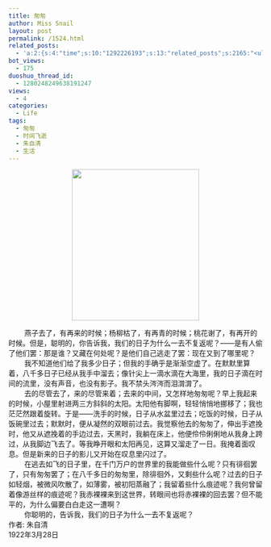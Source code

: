 ```yaml
---
title: 匆匆
author: Miss Snail
layout: post
permalink: /1524.html
related_posts:
  - 'a:2:{s:4:"time";s:10:"1292226193";s:13:"related_posts";s:2165:"<ul class="related_post"><li><a href="http://blog.80aj.com/2010/11/16/101116-%e5%a4%9c%e6%9c%aa%e7%9c%a0%e6%80%9d%e5%bf%b5%e8%bf%9c%e6%96%b9%e7%9a%84%e4%bd%b3%e4%ba%ba/" title="101116 夜未眠,思念远方的佳人">101116 夜未眠,思念远方的佳人</a></li><li><a href="http://blog.80aj.com/2010/09/05/100905-%e7%90%90%e4%ba%8b%e8%ae%b0/" title="100905 琐事记">100905 琐事记</a></li><li><a href="http://blog.80aj.com/2010/07/06/100706-%e7%ba%a2%e9%85%92/" title="100706 红酒">100706 红酒</a></li><li><a href="http://blog.80aj.com/2010/05/23/100523-%e8%b6%8a%e7%8b%b1%e5%85%94-%e7%ac%91%e4%b8%8d%e6%8a%bd%e4%bd%a0%e6%89%be%e6%88%91/" title="100523 越狱兔 笑不抽你找我">100523 越狱兔 笑不抽你找我</a></li><li><a href="http://blog.80aj.com/2010/05/17/100517-%e6%94%be%e8%8d%a1%e4%b8%8d%e7%be%81%e7%9a%84%e6%98%af%e6%88%91%e4%bd%86%e4%b8%8d%e7%9f%a5%e9%81%93%e6%98%af%e4%b8%8d%e6%98%af%e4%bd%a0%e7%9a%84%e7%88%b1/" title="100517 放荡不羁的是我但不知道是不是你的爱">100517 放荡不羁的是我但不知道是不是你的爱</a></li><li><a href="http://blog.80aj.com/2010/05/06/100506-she-will-be-loved/" title="100506 she will be loved ">100506 she will be loved </a></li><li><a href="http://blog.80aj.com/2010/04/24/100424-%e5%a4%b1%e6%84%8f%e7%94%b7%e5%a5%b3/" title="100424 失意男女">100424 失意男女</a></li><li><a href="http://blog.80aj.com/2010/04/14/100414-%e9%94%99%e8%bf%87%e7%9a%84%e7%8f%ad%e8%bd%a6%e6%9c%89%e5%a6%82%e9%94%99%e8%bf%87%e7%9a%84%e4%ba%ba%e7%94%9f%e6%97%a0%e6%b3%95%e8%bf%bd%e5%9b%9e/" title="100414 错过的班车有如错过的人生无法追回">100414 错过的班车有如错过的人生无法追回</a></li><li><a href="http://blog.80aj.com/2010/04/02/100403-%e7%94%9f%e6%b4%bb%e9%82%a3%e4%ba%9b%e4%ba%8b/" title="100403 生活那些事">100403 生活那些事</a></li><li><a href="http://blog.80aj.com/2010/04/02/100402-%e6%9c%89%e4%ba%9b%e8%ae%b0%e5%bf%86%e6%88%96%e8%ae%b8%e8%b0%b7%e6%ad%8c%e4%bc%9a%e5%b8%ae%e4%bd%a0%e4%bf%9d%e5%ad%98/" title="100402  有些记忆或许谷歌会帮你保存">100402  有些记忆或许谷歌会帮你保存</a></li></ul>";}'
bot_views:
  - 175
duoshuo_thread_id:
  - 1280248249638191247
views:
  - 4
categories:
  - Life
tags:
  - 匆匆
  - 时间飞逝
  - 朱自清
  - 生活
---
```

<p style="text-align: center;">
  <a href="http://www.80aj.com/wp-content/uploads/2010/09/12150063560.jpg"><img class="size-medium wp-image-1525 aligncenter" title="12150063560" src="http://www.80aj.com/wp-content/uploads/2010/09/12150063560-252x300.jpg" alt="" width="252" height="300" /></a>
</p>

<span style="line-height: normal; -webkit-border-horizontal-spacing: 2px; -webkit-border-vertical-spacing: 2px; font-size: small;"> </span>

<div id="_mcePaste">
  &nbsp;&nbsp;&nbsp;&nbsp;&nbsp;&nbsp;&nbsp;&nbsp;燕子去了，有再来的时候；杨柳枯了，有再青的时候；桃花谢了，有再开的时候。但是，聪明的，你告诉我，我们的日子为什么一去不复返呢？——是有人偷了他们罢：那是谁？又藏在何处呢？是他们自己逃走了罢：现在又到了哪里呢？
</div>

<div id="_mcePaste">
  &nbsp;&nbsp;&nbsp;&nbsp;&nbsp;&nbsp;&nbsp;&nbsp;我不知道他们给了我多少日子；但我的手确乎是渐渐空虚了。在默默里算着，八千多日子已经从我手中溜去；像针尖上一滴水滴在大海里，我的日子滴在时间的流里，没有声音，也没有影子。我不禁头涔涔而泪潸潸了。
</div>

<div id="_mcePaste">
  &nbsp;&nbsp;&nbsp;&nbsp;&nbsp;&nbsp;&nbsp;&nbsp;去的尽管去了，来的尽管来着；去来的中间，又怎样地匆匆呢？早上我起来的时候，小屋里射进两三方斜斜的太阳。太阳他有脚啊，轻轻悄悄地挪移了；我也茫茫然跟着旋转。于是——洗手的时候，日子从水盆里过去；吃饭的时候，日子从饭碗里过去；默默时，便从凝然的双眼前过去。我觉察他去的匆匆了，伸出手遮挽时，他又从遮挽着的手边过去，天黑时，我躺在床上，他便伶伶俐俐地从我身上跨过，从我脚边飞去了。等我睁开眼和太阳再见，这算又溜走了一日。我掩着面叹息。但是新来的日子的影儿又开始在叹息里闪过了。
</div>

<div id="_mcePaste">
  &nbsp;&nbsp;&nbsp;&nbsp;&nbsp;&nbsp;&nbsp;&nbsp;在逃去如飞的日子里，在千门万户的世界里的我能做些什么呢？只有徘徊罢了，只有匆匆罢了；在八千多日的匆匆里，除徘徊外，又剩些什么呢？过去的日子如轻烟，被微风吹散了，如薄雾，被初阳蒸融了；我留着些什么痕迹呢？我何曾留着像游丝样的痕迹呢？我赤裸裸来到这世界，转眼间也将赤裸裸的回去罢？但不能平的，为什么偏要白白走这一遭啊？
</div>

<div id="_mcePaste">
  &nbsp;&nbsp;&nbsp;&nbsp;&nbsp;&nbsp;&nbsp;&nbsp;你聪明的，告诉我，我们的日子为什么一去不复返呢？
</div>

<div id="_mcePaste">
  作者: 朱自清
</div>

<div id="_mcePaste">
  1922年3月28日
</div>